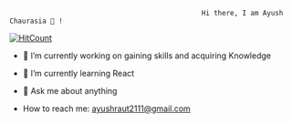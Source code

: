                                                    Hi there, I am Ayush Chaurasia 👋 !
 [![HitCount](https://hits.dwyl.com/ayushraut2111/ayushraut2111.svg?style=flat&show=unique)](http://hits.dwyl.com/ayushraut2111/ayushraut2111)

                                               

- 🔭 I’m currently working on gaining skills and acquiring Knowledge

- 🌱 I’m currently learning React

- 💬 Ask me about anything

- How to reach me: ayushraut2111@gmail.com
<!--
**ayushraut2111/ayushraut2111** is a ✨ _special_ ✨ repository because its `README.md` (this file) appears on your GitHub profile.

Here are some ideas to get you started:

- 🔭 I’m currently working on ...
- 🌱 I’m currently learning ...
- 👯 I’m looking to collaborate on ...
- 🤔 I’m looking for help with ...
- 💬 Ask me about ...
- 📫 How to reach me: ...
- 😄 Pronouns: ...
- ⚡ Fun fact: ...
-->
